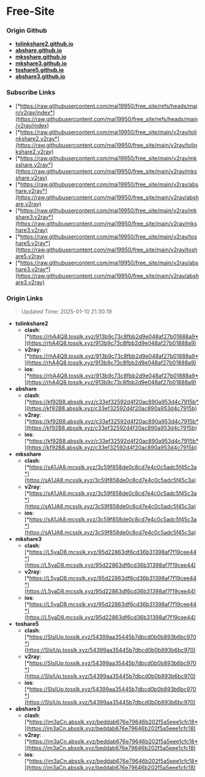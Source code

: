 # Free-Site

### Origin Github

- [**tolinkshare2.github.io**](https://github.com/tolinkshare2/tolinkshare2.github.io)
- [**abshare.github.io**](https://github.com/abshare/abshare.github.io)
- [**mksshare.github.io**](https://github.com/mksshare/mksshare.github.io)
- [**mkshare3.github.io**](https://github.com/mkshare3/mkshare3.github.io)
- [**toshare5.github.io**](https://github.com/toshare5/toshare5.github.io)
- [**abshare3.github.io**](https://github.com/abshare3/abshare3.github.io)

### Subscribe Links

- [*https://raw.githubusercontent.com/mai19950/free_site/refs/heads/main/v2ray/index*](https://raw.githubusercontent.com/mai19950/free_site/refs/heads/main/v2ray/index)
- [*https://raw.githubusercontent.com/mai19950/free_site/main/v2ray/tolinkshare2.v2ray*](https://raw.githubusercontent.com/mai19950/free_site/main/v2ray/tolinkshare2.v2ray)
- [*https://raw.githubusercontent.com/mai19950/free_site/main/v2ray/mksshare.v2ray*](https://raw.githubusercontent.com/mai19950/free_site/main/v2ray/mksshare.v2ray)
- [*https://raw.githubusercontent.com/mai19950/free_site/main/v2ray/abshare.v2ray*](https://raw.githubusercontent.com/mai19950/free_site/main/v2ray/abshare.v2ray)
- [*https://raw.githubusercontent.com/mai19950/free_site/main/v2ray/mkshare3.v2ray*](https://raw.githubusercontent.com/mai19950/free_site/main/v2ray/mkshare3.v2ray)
- [*https://raw.githubusercontent.com/mai19950/free_site/main/v2ray/toshare5.v2ray*](https://raw.githubusercontent.com/mai19950/free_site/main/v2ray/toshare5.v2ray)
- [*https://raw.githubusercontent.com/mai19950/free_site/main/v2ray/abshare3.v2ray*](https://raw.githubusercontent.com/mai19950/free_site/main/v2ray/abshare3.v2ray)

### Origin Links

> Updated Time: 2025-01-10 21:30:19

- **tolinkshare2**
  - **clash**: [*https://rhA4Q8.tosslk.xyz/913b9c73c8fbb2d9e048af27b01888a9*](https://rhA4Q8.tosslk.xyz/913b9c73c8fbb2d9e048af27b01888a9)
  - **v2ray**: [*https://rhA4Q8.tosslk.xyz/913b9c73c8fbb2d9e048af27b01888a9*](https://rhA4Q8.tosslk.xyz/913b9c73c8fbb2d9e048af27b01888a9)
  - **ios**: [*https://rhA4Q8.tosslk.xyz/913b9c73c8fbb2d9e048af27b01888a9*](https://rhA4Q8.tosslk.xyz/913b9c73c8fbb2d9e048af27b01888a9)
- **abshare**
  - **clash**: [*https://kf92B8.absslk.xyz/c33ef32592d4f20ac890a953d4c7915b*](https://kf92B8.absslk.xyz/c33ef32592d4f20ac890a953d4c7915b)
  - **v2ray**: [*https://kf92B8.absslk.xyz/c33ef32592d4f20ac890a953d4c7915b*](https://kf92B8.absslk.xyz/c33ef32592d4f20ac890a953d4c7915b)
  - **ios**: [*https://kf92B8.absslk.xyz/c33ef32592d4f20ac890a953d4c7915b*](https://kf92B8.absslk.xyz/c33ef32592d4f20ac890a953d4c7915b)
- **mksshare**
  - **clash**: [*https://sA1JA8.mcsslk.xyz/3c59f858de0c8cd7e4c0c5adc5f45c3a*](https://sA1JA8.mcsslk.xyz/3c59f858de0c8cd7e4c0c5adc5f45c3a)
  - **v2ray**: [*https://sA1JA8.mcsslk.xyz/3c59f858de0c8cd7e4c0c5adc5f45c3a*](https://sA1JA8.mcsslk.xyz/3c59f858de0c8cd7e4c0c5adc5f45c3a)
  - **ios**: [*https://sA1JA8.mcsslk.xyz/3c59f858de0c8cd7e4c0c5adc5f45c3a*](https://sA1JA8.mcsslk.xyz/3c59f858de0c8cd7e4c0c5adc5f45c3a)
- **mkshare3**
  - **clash**: [*https://L5yaD8.mcsslk.xyz/95d22863df6cd36b31398af7f19cee44*](https://L5yaD8.mcsslk.xyz/95d22863df6cd36b31398af7f19cee44)
  - **v2ray**: [*https://L5yaD8.mcsslk.xyz/95d22863df6cd36b31398af7f19cee44*](https://L5yaD8.mcsslk.xyz/95d22863df6cd36b31398af7f19cee44)
  - **ios**: [*https://L5yaD8.mcsslk.xyz/95d22863df6cd36b31398af7f19cee44*](https://L5yaD8.mcsslk.xyz/95d22863df6cd36b31398af7f19cee44)
- **toshare5**
  - **clash**: [*https://SlsIUp.tosslk.xyz/54399aa35445b7dbcd0b0b893b6bc970*](https://SlsIUp.tosslk.xyz/54399aa35445b7dbcd0b0b893b6bc970)
  - **v2ray**: [*https://SlsIUp.tosslk.xyz/54399aa35445b7dbcd0b0b893b6bc970*](https://SlsIUp.tosslk.xyz/54399aa35445b7dbcd0b0b893b6bc970)
  - **ios**: [*https://SlsIUp.tosslk.xyz/54399aa35445b7dbcd0b0b893b6bc970*](https://SlsIUp.tosslk.xyz/54399aa35445b7dbcd0b0b893b6bc970)
- **abshare3**
  - **clash**: [*https://im3aCn.absslk.xyz/beddab676e79646b202f5a5eee1cfc18*](https://im3aCn.absslk.xyz/beddab676e79646b202f5a5eee1cfc18)
  - **v2ray**: [*https://im3aCn.absslk.xyz/beddab676e79646b202f5a5eee1cfc18*](https://im3aCn.absslk.xyz/beddab676e79646b202f5a5eee1cfc18)
  - **ios**: [*https://im3aCn.absslk.xyz/beddab676e79646b202f5a5eee1cfc18*](https://im3aCn.absslk.xyz/beddab676e79646b202f5a5eee1cfc18)
